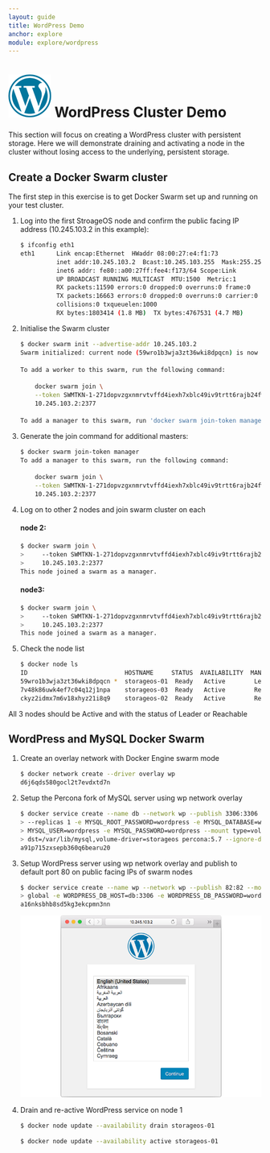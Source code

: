 ```yaml
---
layout: guide
title: WordPress Demo
anchor: explore
module: explore/wordpress
---
```


# ![image](/images/docs/explore/wordpresslogo.png) WordPress Cluster Demo

This section will focus on creating a WordPress cluster with persistent storage.  Here we will demonstrate draining and activating a node in the cluster without losing access to the underlying, persistent storage.


## Create a Docker Swarm cluster

The first step in this exercise is to get Docker Swarm set up and running on your test cluster.

1. Log into the first StroageOS node and confirm the public facing IP address (10.245.103.2 in this example):

   ```bash
   $ ifconfig eth1
   eth1      Link encap:Ethernet  HWaddr 08:00:27:e4:f1:73
             inet addr:10.245.103.2  Bcast:10.245.103.255  Mask:255.255.255.0
             inet6 addr: fe80::a00:27ff:fee4:f173/64 Scope:Link
             UP BROADCAST RUNNING MULTICAST  MTU:1500  Metric:1
             RX packets:11590 errors:0 dropped:0 overruns:0 frame:0
             TX packets:16663 errors:0 dropped:0 overruns:0 carrier:0
             collisions:0 txqueuelen:1000
             RX bytes:1803414 (1.8 MB)  TX bytes:4767531 (4.7 MB)
   ```

2. Initialise the Swarm cluster

   ```bash
   $ docker swarm init --advertise-addr 10.245.103.2
   Swarm initialized: current node (59wro1b3wja3zt36wki8dpqcn) is now a manager.

   To add a worker to this swarm, run the following command:

       docker swarm join \
       --token SWMTKN-1-271dopvzgxnmrvtvffd4iexh7xblc49iv9trtt6rajb24fwfkr-4jpzr7yzq12gnh2c6f5nvgwyz \
       10.245.103.2:2377

   To add a manager to this swarm, run 'docker swarm join-token manager' and follow the instructions.
   ```

3. Generate the join command for additional masters:

   ```bash
   $ docker swarm join-token manager
   To add a manager to this swarm, run the following command:

       docker swarm join \
       --token SWMTKN-1-271dopvzgxnmrvtvffd4iexh7xblc49iv9trtt6rajb24fwfkr-3wbcj986wv2e1d389a8rfhvl1 \
       10.245.103.2:2377
   ```

4. Log on to other 2 nodes and join swarm cluster on each

   #### node 2:

   ```bash
   $ docker swarm join \
   >     --token SWMTKN-1-271dopvzgxnmrvtvffd4iexh7xblc49iv9trtt6rajb24fwfkr-3wbcj986wv2e1d389a8rfhvl1 \
   >     10.245.103.2:2377
   This node joined a swarm as a manager.
   ```

   #### node3:

   ```bash
   $ docker swarm join \
   >     --token SWMTKN-1-271dopvzgxnmrvtvffd4iexh7xblc49iv9trtt6rajb24fwfkr-3wbcj986wv2e1d389a8rfhvl1 \
   >     10.245.103.2:2377
   This node joined a swarm as a manager.
   ```

6. Check the node list

   ```bash
   $ docker node ls
   ID                           HOSTNAME     STATUS  AVAILABILITY  MANAGER STATUS
   59wro1b3wja3zt36wki8dpqcn *  storageos-01  Ready   Active        Leader
   7v48k86uwk4ef7c04q12j1npa    storageos-03  Ready   Active        Reachable
   ckyz2idmx7m6v18xhyz21i8q9    storageos-02  Ready   Active        Reachable
   ```

All 3 nodes should be Active and with the status of Leader or Reachable

## WordPress and MySQL Docker Swarm

1. Create an overlay network with Docker Engine swarm mode

   ```bash
   $ docker network create --driver overlay wp
   d6j6qds580gocl2t7evdxtd7n
   ```

2. Setup the Percona fork of MySQL server using wp network overlay

   ```bash
   $ docker service create --name db --network wp --publish 3306:3306 \
   > --replicas 1 -e MYSQL_ROOT_PASSWORD=wordpress -e MYSQL_DATABASE=wordpress -e \
   > MYSQL_USER=wordpress -e MYSQL_PASSWORD=wordpress --mount type=volume,src=db,\
   > dst=/var/lib/mysql,volume-driver=storageos percona:5.7 --ignore-db-dir=lost+found
   a91p715zxsepb360q6bearu20
   ```

3. Setup WordPress server using wp network overlay and publish to default port 80 on public facing IPs of swarm nodes

   ```bash
   $ docker service create --name wp --network wp --publish 82:82 --mode \
   > global -e WORDPRESS_DB_HOST=db:3306 -e WORDPRESS_DB_PASSWORD=wordpress wordpress:latest
   a16nksbhb8sd5kg3ekcpmn3nn
   ```

   ![screenshot](/images/docs/explore/wordpresssetup.png)

4. Drain and re-active WordPress service on node 1

   ```bash
   $ docker node update --availability drain storageos-01
   ```
   ```bash
   $ docker node update --availability active storageos-01
   ```


